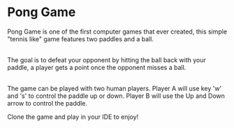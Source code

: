 <h1>Pong Game</h1>
Pong Game is one of the first computer games that ever created, this simple "tennis like" game features two paddles and 
a ball. <br><br>

The goal is to defeat your opponent by hitting the ball back with your paddle, a player gets a point once the opponent 
misses a ball.<br><br>

The game can be played with two human players. Player A will use key 'w' and 's' to control the paddle up or down. 
Player B will use the Up and Down arrow to control the paddle.

Clone the game and play in your IDE to enjoy!